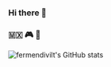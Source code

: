 ### Hi there 👋

### 🇲🇽 🎮 🐶

![fermendivilt's GitHub stats](https://github-readme-stats.vercel.app/api?username=fermendivilt&show_icons=true&theme=synthwave)

<!--
**fermendivilt/fermendivilt** is a ✨ _special_ ✨ repository because its `README.md` (this file) appears on your GitHub profile.

Here are some ideas to get you started:

- 🔭 I’m currently working on ...
- 🌱 I’m currently learning ...
- 👯 I’m looking to collaborate on ...
- 🤔 I’m looking for help with ...
- 💬 Ask me about ...
- 📫 How to reach me: ...
- 😄 Pronouns: ...
- ⚡ Fun fact: ...
-->
